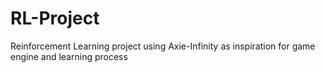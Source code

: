 # RL-Project
Reinforcement Learning project using Axie-Infinity as inspiration for game engine and learning process
